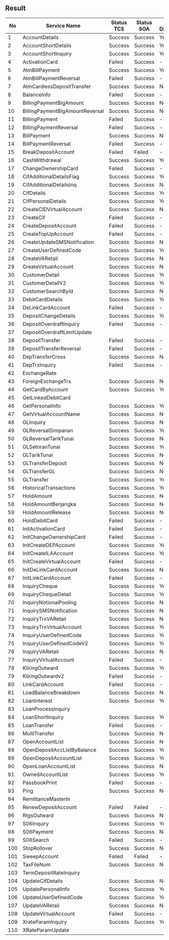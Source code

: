 ## Result

| No | Service Name | Status TCS | Status SOA | Any Difference |
| -- | ------------ | ---------- | ---------- | -------------- |
| 1 | AccountDetails | Success | Success | Yes | 
| 2 | AccountShortDetails | Success | Success | Yes | 
| 3 | AccountShortInquiry | Success | Success | Yes | 
| 4 | ActivationCard | Failed | Success | - | 
| 5 | AtmBillPayment | Success | Success | Yes | 
| 6 | AtmBillPaymentReversal | Failed | Success | - | 
| 7 | AtmCardlessDepositTransfer | Success | Success | No | 
| 8 | BalanceInfo | Failed | Success | - | 
| 9 | BillingPaymentBigAmount | Success | Success | No | 
| 10 | BillingPaymentBigAmountReversal | Success | Success | No | 
| 11 | BillingPayment | Failed | Success | - | 
| 12 | BillingPaymentReversal | Failed | Success | - | 
| 13 | BillPayment | Success | Success | No | 
| 14 | BillPaymentReversal | Failed | Success | - | 
| 15 | BreakDepositAccount | Failed | Failed | - | 
| 16 | CashWithdrawal | Success | Success | Yes | 
| 17 | ChangeOwnershipCard | Failed | Success | - | 
| 18 | CifAdditionalDetailsFlag | Success | Success | Yes | 
| 19 | CifAdditionalDetailsInq | Success | Success | No | 
| 20 | CifDetails | Success | Success | Yes | 
| 21 | CifPersonalDetails | Success | Success | Yes | 
| 22 | CreateCIDVirtualAccount | Success | Success | No | 
| 23 | CreateCif | Failed | Success | - | 
| 24 | CreateDepositAccount | Failed | Success | - | 
| 25 | CreateTopUpAccount | Failed | Success | - | 
| 26 | CreateUpdateSMSNotification | Success | Success | No | 
| 27 | CreateUserDefinedCode | Success | Success | Yes | 
| 28 | CreateVARetail | Success | Success | No | 
| 29 | CreateVirtualAccount | Success | Success | No | 
| 30 | CustomerDetail | Success | Success | Yes | 
| 31 | CustomerDetailV2 | Success | Success | Yes | 
| 32 | CustomerSearchById | Success | Success | No | 
| 33 | DebitCardDetails | Success | Success | Yes | 
| 34 | DeLinkCardAccount | Failed | Success | - | 
| 35 | DepositChangeDetails | Success | Success | Yes | 
| 36 | DepositOverdraftInquiry | Failed | Success | - | 
| 37 | DepositOverdraftLimitUpdate |  |  |  | 
| 38 | DepositTransfer | Failed | Success | - | 
| 39 | DepositTransferReversal | Failed | Success | - | 
| 40 | DepTransferCross | Success | Success | No | 
| 41 | DepTrxInquiry | Failed | Success | - | 
| 42 | ExchangeRate |  |  |  | 
| 43 | ForeignExchangeTrx | Success | Success | No | 
| 44 | GetCardByAccount | Success | Success | Yes | 
| 45 | GetLinkedDebitCard |  |  |  | 
| 46 | GetPersonalInfo | Success | Success | Yes | 
| 47 | GetVirtualAccountName | Success | Success | No | 
| 48 | GLInquiry | Success | Success | No | 
| 49 | GLReversalSimpanan | Success | Success | Yes | 
| 50 | GLReversalTarikTunai | Success | Success | No | 
| 51 | GLSetoranTunai | Success | Success | Yes | 
| 52 | GLTarikTunai | Success | Success | No | 
| 53 | GLTransferDeposit | Success | Success | No | 
| 54 | GLTransferGL | Success | Success | No | 
| 55 | GLTransfer | Success | Success | Yes | 
| 56 | HistoricalTransactions | Success | Success | Yes | 
| 57 | HoldAmount | Success | Success | No | 
| 58 | HoldAmountBerjangka | Success | Success | No | 
| 59 | HoldAmountRelease | Success | Success | No | 
| 60 | HoldDebitCard | Failed | Success | - | 
| 61 | InitActivationCard | Failed | Success | - | 
| 62 | InitChangeOwnershipCard | Failed | Success | - | 
| 63 | InitCreateDEPAccount | Success | Success | Yes | 
| 64 | InitCreateILAAccount | Success | Success | Yes | 
| 65 | InitCreateVirtualAccount | Failed | Success | - | 
| 66 | InitDeLinkCardAccount | Success | Success | No | 
| 67 | InitLinkCardAccount | Failed | Success | - | 
| 68 | InquiryCheque | Success | Success | Yes | 
| 69 | InquiryChequeDetail | Success | Success | Yes | 
| 70 | InquiryNotionalPooling | Success | Success | No | 
| 71 | InquirySMSNotification | Success | Success | No | 
| 72 | InquiryTrxVARetail | Success | Success | No | 
| 73 | InquiryTrxVirtualAccount | Success | Success | Yes | 
| 74 | InquiryUserDefinedCode | Success | Success | Yes | 
| 75 | InquiryUserDefinedCodeV2 | Success | Success | Yes | 
| 76 | InquiryVARetail | Success | Success | No | 
| 77 | InquiryVirtualAccount | Failed | Success | - | 
| 78 | KliringOutward | Success | Success | Yes | 
| 79 | KliringOutwardv2 | Failed | Success | - | 
| 80 | LinkCardAccount | Failed | Success | - | 
| 81 | LoadBalanceBreakdown | Success | Success | No | 
| 82 | LoanInterest | Success | Success | Yes | 
| 83 | LoanProcessInquiry |  |  |  | 
| 84 | LoanShortInquiry | Success | Success | Yes | 
| 85 | LoanTransfer | Failed | Success | - | 
| 86 | MultiTransfer | Success | Success | No | 
| 87 | OpenAccountList | Success | Success | No | 
| 88 | OpenDepositAccListByBalance | Success | Success | Yes | 
| 89 | OpenDepositAccountList | Success | Success | Yes | 
| 90 | OpenLoanAccountList | Success | Success | No | 
| 91 | OwnedAccountList | Success | Success | Yes | 
| 92 | PassbookPrint | Failed | Success | - | 
| 93 | Ping | Success | Success | No | 
| 94 | RemittanceMasterIn |  |  |  | 
| 95 | RenewDepositAccount | Failed | Failed | - | 
| 96 | RtgsOutward | Success | Success | No | 
| 97 | S06Inquiry | Success | Success | Yes | 
| 98 | S06Payment | Success | Success | No | 
| 99 | S06Search | Failed | Success | - | 
| 100 | StopRollover | Success | Success | No | 
| 101 | SweepAccount | Failed | Failed | - | 
| 102 | TaxFileNum | Success | Success | No | 
| 103 | TermDepositRateInquiry |  |  |  | 
| 104 | UpdateCifDetails | Success | Success | No | 
| 105 | UpdatePersonalInfo | Success | Success | Yes | 
| 106 | UpdateUserDefinedCode | Success | Success | Yes | 
| 107 | UpdateVARetail | Success | Success | No | 
| 108 | UpdateVirtualAccount | Failed | Success | - | 
| 109 | XrateParamInquiry | Success | Success | Yes | 
| 110 | XRateParamUpdate |  |  |  | 
